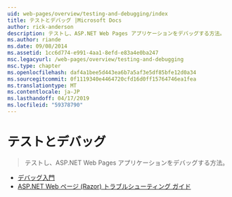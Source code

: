 ```yaml
---
uid: web-pages/overview/testing-and-debugging/index
title: テストとデバッグ |Microsoft Docs
author: rick-anderson
description: テストし、ASP.NET Web Pages アプリケーションをデバッグする方法。
ms.author: riande
ms.date: 09/08/2014
ms.assetid: 1cc6d774-e991-4aa1-8efd-e83a4e0ba247
msc.legacyurl: /web-pages/overview/testing-and-debugging
msc.type: chapter
ms.openlocfilehash: daf4a1bee5d443ea6b7a5af3e5df85bfe12d0a34
ms.sourcegitcommit: 0f1119340e4464720cfd16d0ff15764746ea1fea
ms.translationtype: MT
ms.contentlocale: ja-JP
ms.lasthandoff: 04/17/2019
ms.locfileid: "59378790"
---
```

# <a name="testing-and-debugging"></a>テストとデバッグ

> テストし、ASP.NET Web Pages アプリケーションをデバッグする方法。


- [デバッグ入門](introduction-to-debugging.md)
- [ASP.NET Web ページ (Razor) トラブルシューティング ガイド](aspnet-web-pages-razor-troubleshooting-guide.md)
